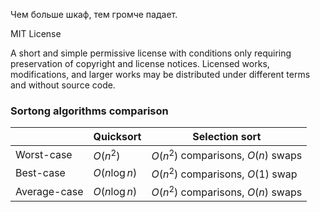 Чем больше шкаф, тем громче падает.

MIT License

A short and simple permissive license with conditions only requiring preservation of copyright and license notices. Licensed works, modifications, and larger works may be distributed under different terms and without source code.
### Sortong algorithms comparison

|              | Quicksort     | Selection sort                     |
| ------------ | ------------- | ---------------------------------- |
| Worst-case   | $O(n^2)$      | $O(n^2)$ comparisons, $O(n)$ swaps |
| Best-case    | $O(n\log{n})$ | $O(n^2)$ comparisons, $O(1)$ swap  |
| Average-case | $O(n\log{n})$ | $O(n^2)$ comparisons, $O(n)$ swaps |